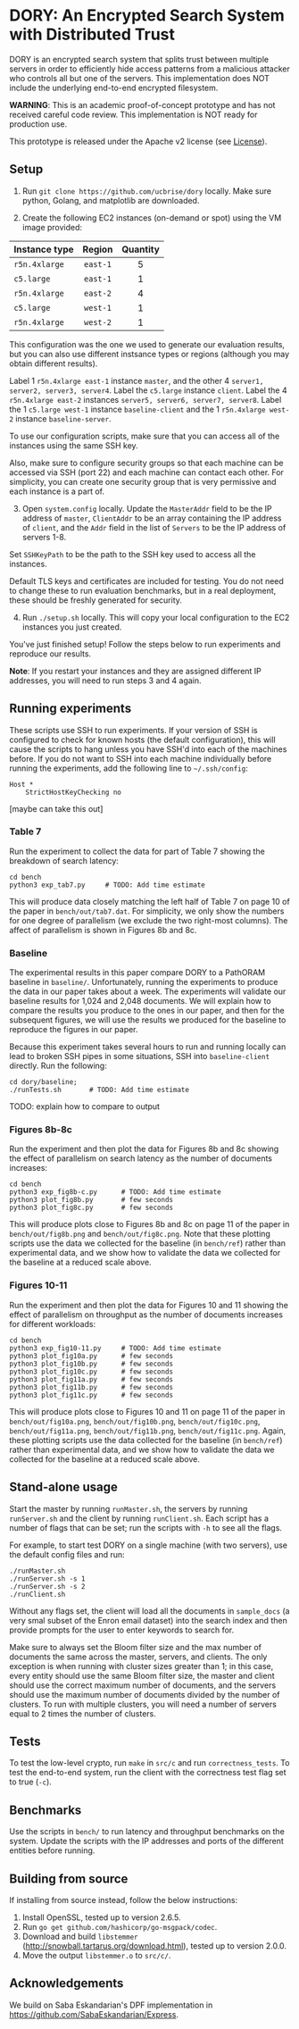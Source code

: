# DORY: An Encrypted Search System with Distributed Trust

DORY is an encrypted search system that splits trust between multiple servers in order to efficiently hide access patterns from a malicious attacker who controls all but one of the servers. This implementation does NOT include the underlying end-to-end encrypted filesystem.

**WARNING**: This is an academic proof-of-concept prototype and has not received careful code review. This implementation is NOT ready for production use.

This prototype is released under the Apache v2 license (see [License](#license)).

## Setup

1. Run `git clone https://github.com/ucbrise/dory` locally. Make sure python, Golang, and matplotlib are downloaded.

2. Create the following EC2 instances (on-demand or spot) using the VM image provided:

| Instance type | Region | Quantity |
| --------------|:------:|:--------:|
| `r5n.4xlarge` | `east-1` | 5 |
| `c5.large` | `east-1` | 1 |
| `r5n.4xlarge` | `east-2` | 4 |
| `c5.large` | `west-1` | 1 |
| `r5n.4xlarge` | `west-2` | 1 |

This configuration was the one we used to generate our evaluation results, but you can also use different instsance types or regions (although you may obtain different results).

Label 1 `r5n.4xlarge east-1` instance `master`, and the other 4 `server1, server2, server3, server4`. Label the `c5.large` instance `client`. Label the 4 `r5n.4xlarge east-2` instances `server5, server6, server7, server8`. Label the 1 `c5.large west-1` instance `baseline-client` and the 1 `r5n.4xlarge west-2` instance `baseline-server`.

To use our configuration scripts, make sure that you can access all of the instances using the same SSH key.

Also, make sure to configure security groups so that each machine can be accessed via SSH (port 22) and each machine can contact each other. For simplicity, you can create one security group that is very permissive and each instance is a part of.

3. Open `system.config` locally. Update the `MasterAddr` field to be the IP address of `master`, `ClientAddr` to be an array containing the IP address of `client`, and the `Addr` field in the list of `Servers` to be the IP address of servers 1-8.

Set `SSHKeyPath` to be the path to the SSH key used to access all the instances.

Default TLS keys and certificates are included for testing. You do not need to change these to run evaluation benchmarks, but in a real deployment, these should be freshly generated for security.

4. Run `./setup.sh` locally. This will copy your local configuration to the EC2 instances you just created.

You've just finished setup! Follow the steps below to run experiments and reproduce our results.

**Note**: If you restart your instances and they are assigned different IP addresses, you will need to run steps 3 and 4 again.

## Running experiments

These scripts use SSH to run experiments. If your version of SSH is configured to check for known hosts (the default configuration), this will cause the scripts to hang unless you have SSH'd into each of the machines before. If you do not want to SSH into each machine individually before running the experiments, add the following line to `~/.ssh/config`:

```
Host *
    StrictHostKeyChecking no
```
 [maybe can take this out]

### Table 7

Run the experiment to collect the data for part of Table 7 showing the breakdown of search latency:

```
cd bench
python3 exp_tab7.py     # TODO: Add time estimate
```

This will produce data closely matching the left half of Table 7 on page 10 of the paper in `bench/out/tab7.dat`. For simplicity, we only show the numbers for one degree of parallelism (we exclude the two right-most columns). The affect of parallelism is shown in Figures 8b and 8c.

### Baseline

The experimental results in this paper compare DORY to a PathORAM baseline in `baseline/`. Unfortunately, running the experiments to produce the data in our paper takes about a week. The experiments will validate our baseline results for 1,024 and 2,048 documents. We will explain how to compare the results you produce to the ones in our paper, and then for the subsequent figures, we will use the results we produced for the baseline to reproduce the figures in our paper.

Because this experiment takes several hours to run and running locally can lead to broken SSH pipes in some situations, SSH into `baseline-client` directly. Run the following:
```
cd dory/baseline;
./runTests.sh       # TODO: Add time estimate
``` 

TODO: explain how to compare to output

### Figures 8b-8c

Run the experiment and then plot the data for Figures 8b and 8c showing the effect of parallelism on search latency as the number of documents increases:

```
cd bench
python3 exp_fig8b-c.py      # TODO: Add time estimate
python3 plot_fig8b.py       # few seconds
python3 plot_fig8c.py       # few seconds
```

This will produce plots close to Figures 8b and 8c on page 11 of the paper in `bench/out/fig8b.png` and `bench/out/fig8c.png`. Note that these plotting scripts use the data we collected for the baseline (in `bench/ref`) rather than experimental data, and we show how to validate the data we collected for the baseline at a reduced scale above.

### Figures 10-11

Run the experiment and then plot the data for Figures 10 and 11 showing the effect of parallelism on throughput as the number of documents increases for different workloads:

```
cd bench
python3 exp_fig10-11.py     # TODO: Add time estimate
python3 plot_fig10a.py      # few seconds
python3 plot_fig10b.py      # few seconds
python3 plot_fig10c.py      # few seconds
python3 plot_fig11a.py      # few seconds
python3 plot_fig11b.py      # few seconds
python3 plot_fig11c.py      # few seconds
```

This will produce plots close to Figures 10 and 11 on page 11 of the paper in `bench/out/fig10a.png`, `bench/out/fig10b.png`, `bench/out/fig10c.png`, `bench/out/fig11a.png`, `bench/out/fig11b.png`, `bench/out/fig11c.png`. Again, these plotting scripts use the data collected for the baseline (in `bench/ref`) rather than experimental data, and we show how to validate the data we collected for the baseline at a reduced scale above.

## Stand-alone usage
Start the master by running `runMaster.sh`, the servers by running `runServer.sh` and the client by running `runClient.sh`. Each script has a number of flags that can be set; run the scripts with `-h` to see all the flags.

For example, to start test DORY on a single machine (with two servers), use the default config files and run:
```
./runMaster.sh
./runServer.sh -s 1
./runServer.sh -s 2
./runClient.sh
```

Without any flags set, the client will load all the documents in `sample_docs` (a very smal subset of the Enron email dataset) into the search index and then provide prompts for the user to enter keywords to search for.

Make sure to always set the Bloom filter size and the max number of documents the same across the master, servers, and clients. The only exception is when running with cluster sizes greater than 1; in this case, every entity should use the same Bloom filter size, the master and client should use the correct maximum number of documents, and the servers should use the maximum  number of documents divided by the number of clusters. To run with multiple clusters, you will need a number of servers equal to 2 times the number of clusters.

## Tests
To test the low-level crypto, run `make` in `src/c` and run `correctness_tests`. To test the end-to-end system, run the client with the correctness test flag set to true (`-c`).

## Benchmarks
Use the scripts in `bench/` to run latency and throughput benchmarks on the system. Update the scripts with the IP addresses and ports of the different entities before running.

## Building from source

If installing from source instead, follow the below instructions:
1. Install OpenSSL, tested up to version 2.6.5.
2. Run `go get github.com/hashicorp/go-msgpack/codec`.
3. Download and build `libstemmer` (http://snowball.tartarus.org/download.html), tested up to version 2.0.0.
4. Move the output `libstemmer.o` to `src/c/`.



## Acknowledgements

We build on Saba Eskandarian's DPF implementation in https://github.com/SabaEskandarian/Express.
